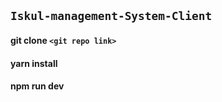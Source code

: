 ## `Iskul-management-System-Client`

#### git clone `<git repo link>`

#### yarn install

#### npm run dev
